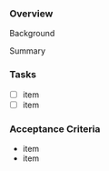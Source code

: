 ### Overview

Background

Summary

### Tasks

- [ ] item
- [ ] item

### Acceptance Criteria

- item
- item
